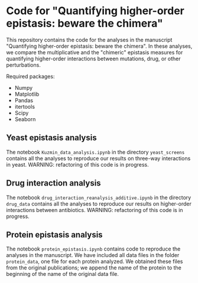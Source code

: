 # Code for "Quantifying higher-order epistasis: beware the chimera"

This repository contains the code for the analyses in the manuscript "Quantifying higher-order epistasis: beware the chimera". In these analyses, we compare the multiplicative and the "chimeric" epistasis measures for quantifying higher-order interactions between mutations, drug, or other perturbations.

Required packages:
* Numpy
* Matplotlib
* Pandas
* itertools
* Scipy
* Seaborn

## Yeast epistasis analysis

The notebook `Kuzmin_data_analysis.ipynb` in the directory `yeast_screens` contains all the analyses to reproduce our results on three-way interactions in yeast. WARNING: refactoring of this code is in progress.

## Drug interaction analysis

The notebook `drug_interaction_reanalysis_additive.ipynb` in the directory `drug_data` contains all the analyses to reproduce our results on higher-order interactions between antibiotics. WARNING: refactoring of this code is in progress.


## Protein epistasis analysis

The notebook `protein_epistasis.ipynb` contains code to reproduce the analyses in the manuscript. We have included all data files in the folder `protein_data`, one file for each protein analyzed. We obtained these files from the original publications; we append the name of the protein to the beginning of the name of the original data file.
